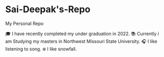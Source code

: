 # Sai-Deepak's-Repo
My Personal Repo

:mortar_board: I have recently completed my under graduation in 2022.
:books: Currently i am Studying my masters in Northwest Missouri State University.
:headphones: I like listening to song.
:snowflake: I like snowfall.
